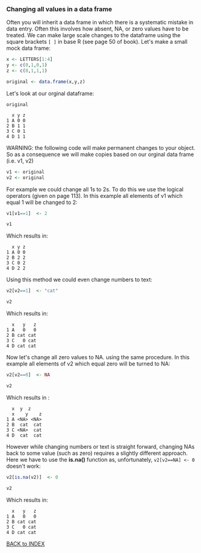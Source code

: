 ### Changing all values in a data frame

Often you will inherit a data frame in which there is a systematic mistake in data entry. Often this involves how absent, NA, or zero values have to be treated. We can make large scale changes to the dataframe using the square brackets `[ ]` in base R (see page 50 of book). Let's make a small mock data frame:

```r
x <- LETTERS[1:4]
y <- c(0,1,0,1)
z <- c(0,1,1,1)

original <- data.frame(x,y,z)
```

Let's look at our orginal dataframe:

```
original

  x y z
1 A 0 0
2 B 1 1
3 C 0 1
4 D 1 1
```
WARNING: the following code will make permanent changes to your object. So as a consequence we will make copies based on our orginal data frame (i.e. v1, v2)

```r
v1 <- original
v2 <- original
```

For example we could change all 1s to 2s. To do this we use the logical operators (given on page 113). In this example all elements of v1 which equal 1 will be changed to 2:

```r
v1[v1==1]  <- 2

v1
```

Which results in:

```
  x y z
1 A 0 0
2 B 2 2
3 C 0 2
4 D 2 2
```
Using this method we could even change numbers to text:

```r
v2[v2==1]  <- "cat"

v2
```
Which results in:

```
  x   y   z
1 A   0   0
2 B cat cat
3 C   0 cat
4 D cat cat

```

Now let's change all zero values to NA. using the same procedure. In this example all elements of v2 which equal zero will be turned to NA:

```r
v2[v2==0]  <- NA

v2
```
Which results in :
```
  x  y  z
  x    y    z
1 A <NA> <NA>
2 B  cat  cat
3 C <NA>  cat
4 D  cat  cat
```

However while changing numbers or text is straight forward, changing NAs back to some value (such as zero) requires a slightly different approach. Here we have to use the **is.na()** function as, unfortunately, `v2[v2==NA] <- 0` doesn't work:

```r
v2[is.na(v2)]  <- 0 

v2
```

Which results in:

```
  x   y   z
1 A   0   0
2 B cat cat
3 C   0 cat
4 D cat cat
```


     
[BACK to INDEX](index.md)
